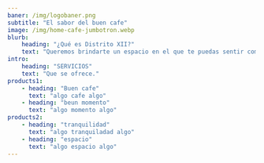 ```yaml
---
baner: /img/logobaner.png
subtitle: "El sabor del buen cafe"
image: /img/home-cafe-jumbotron.webp
blurb:
    heading: "¿Qué es Distrito XII?"
    text: "Queremos brindarte un espacio en el que te puedas sentir comodo y que puedas disfrutar un excelente cafe de especialidad hecho a la medida justa para vos."
intro:
    heading: "SERVICIOS"
    text: "Que se ofrece."
products1:
    - heading: "Buen cafe"
      text: "algo cafe algo"
    - heading: "beun momento"
      text: "algo momento algo"
products2:
    - heading: "tranquilidad"
      text: "algo tranquiladad algo"
    - heading: "espacio"
      text: "algo espacio algo"
---
```



